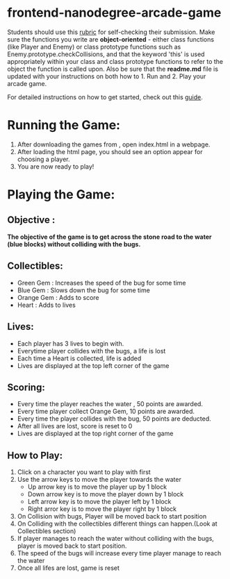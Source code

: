 frontend-nanodegree-arcade-game
===============================

Students should use this [rubric](https://review.udacity.com/#!/projects/2696458597/rubric) for self-checking their submission. Make sure the functions you write are **object-oriented** - either class functions (like Player and Enemy) or class prototype functions such as Enemy.prototype.checkCollisions, and that the keyword 'this' is used appropriately within your class and class prototype functions to refer to the object the function is called upon. Also be sure that the **readme.md** file is updated with your instructions on both how to 1. Run and 2. Play your arcade game.

For detailed instructions on how to get started, check out this [guide](https://docs.google.com/document/d/1v01aScPjSWCCWQLIpFqvg3-vXLH2e8_SZQKC8jNO0Dc/pub?embedded=true).

Running the Game:
================

1. After downloading the games from , open index.html in a webpage.
2. After loading the html page, you should see an option appear for choosing a player.
3. You are now ready to play!

Playing the Game:
================

## Objective :

**The objective of the game is to get across the stone road to the water (blue blocks) without colliding with the bugs.**

## Collectibles:

* Green Gem : Increases the speed of the bug for some time
* Blue Gem : Slows down the bug for some time
* Orange Gem : Adds to score
* Heart : Adds to lives

## Lives:

* Each player has 3 lives to begin with.
* Everytime player collides with the bugs, a life is lost
* Each time a Heart is collected, life is added
* Lives are displayed at the top left corner of the game

## Scoring:
    
* Every time the player reaches the water , 50 points are awarded.
* Every time player collect Orange Gem, 10 points are awarded.
* Every time the player collides with the bug, 50 points are deducted.
* After all lives are lost, score is reset to 0
* Lives are displayed at the top right corner of the game

## How to Play:

1. Click on a character you want to play with first
2. Use the arrow keys to move the player towards the water
    * Up arrow key is to move the player up by 1 block
    * Down arrow key is to move the player down by 1 block
    * Left arrow key is to move the player left by 1 block
    * Right arror key is to move the player right by 1 block
3. On Collision with bugs, Player will be moved back to start position
4. On Colliding with the collectibles different things can happen.(Look at Collectibles section)
5. If player manages to reach the water without colliding with the bugs, player is moved back to start position.
6. The speed of the bugs will increase every time player manage to reach the water
7. Once all lifes are lost, game is reset
